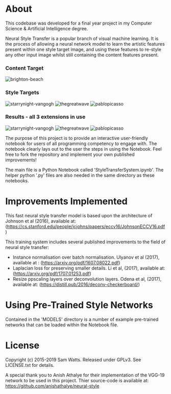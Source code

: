 
# About #
This codebase was developed for a final year project in my Computer Science & Artificial Intelligence degree.

Neural Style Transfer is a popular branch of visual machine learning. It is the process of allowing a neural network model to learn the artistic features present within one style target image, and using these features to re-style any other input image whilst still containing the content features present.
### Content Target ###

![brighton-beach](.demoimages/brighton.JPG)


### Style Targets ###
![starrynight-vangogh](.demoimages/starrynight.jpg)
![thegreatwave](.demoimages/greatwave.jpg)
![pablopicasso](.demoimages/themuse.jpg)


### Results - all 3 extensions in use ###
![starrynight-vangogh](.demoimages/brighton-starry.JPG)
![thegreatwave](.demoimages/brighton-wave.JPG)
![pablopicasso](.demoimages/brighton-muse.jpg)


The purpose of this project is to provide an interactive user-friendly notebook for users of all programming competency to engage with. The notebook clearly lays out to the user the steps in using the Notebook. Feel free to fork the repository and implement your own published improvements! 

The main file is a Python Notebook called 'StyleTransferSystem.ipynb'.
The helper python '.py' files are also needed in the same directory as these notebooks. 

# Improvements Implemented #
This fast neural style transfer model is based upon the architecture of Johnson et al (2016), available at: (https://cs.stanford.edu/people/jcjohns/papers/eccv16/JohnsonECCV16.pdf)

This training system includes several published improvements to the field of neural style transfer:

- Instance normalisation over batch normalisation. Ulyanov et al (2017), available at : (https://arxiv.org/pdf/1607.08022.pdf)
- Laplacian loss for preserving smaller details. Li et al, (2017), available at: (https://arxiv.org/pdf/1707.01253.pdf)
- Resize ppscaling layers over deconvolution layers. Odena et al, (2017), available at: (https://distill.pub/2016/deconv-checkerboard/)

# Using Pre-Trained Style Networks #
Contained in the 'MODELS' directory is a number of example pre-trained networks that can be loaded within the Notebook file.

# License #
Copyright (c) 2015-2019 Sam Watts. Released under GPLv3. See LICENSE.txt for details.

A special thank you to Anish Athalye for their implementation of the VGG-19 network to be used in this project.
Thier source-code is available at: https://github.com/anishathalye/neural-style
